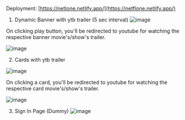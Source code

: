 Deployment: [https://netlone.netlify.app/](https://netflone.netlify.app/)

1. Dynamic Banner with ytb trailer (5 sec interval)
![image](https://github.com/GokulJayan/Netflix-Clone/assets/72083631/68331af7-27f0-4d1c-82cf-e73fa81433e5)



On clicking play button, you'll be redirected to youtube for watching the respective banner movie's/show's trailer.

![image](https://github.com/GokulJayan/Netflix-Clone/assets/72083631/748d12ab-1a06-468f-a205-e6a892c4b58c)




2. Cards with ytb trailer

![image](https://github.com/GokulJayan/Netflix-Clone/assets/72083631/9e334193-562e-41a0-a1b6-7ccdb696c017)

On clicking a card, you'll be redirected to youtube for watching the respective card movie's/show's trailer.

![image](https://github.com/GokulJayan/Netflix-Clone/assets/72083631/4f147edb-1d9e-4745-b4f9-0d30a4fc30c1)


3. Sign In Page (Dummy)
![image](https://user-images.githubusercontent.com/72083631/209926211-b918eeec-ddec-408d-8f5d-8612c57e5b8c.png)


